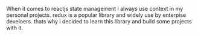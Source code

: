 When it comes to reactjs state management i always use context in my personal projects. redux is a popular library and widely use by enterpise develoers. thats why i decided to learn this library and build some projects with it.